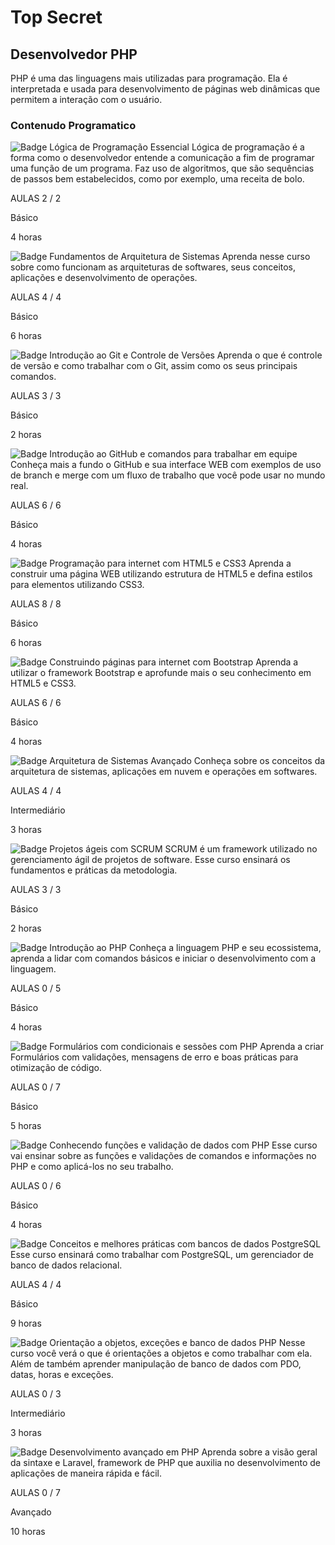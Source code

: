 # Top Secret

## Desenvolvedor PHP

PHP é uma das linguagens mais utilizadas para programação. Ela é interpretada e usada para desenvolvimento de páginas web dinâmicas que permitem a interação com o usuário.

### Contenudo Programatico

![Badge](https://hermes.digitalinnovation.one/courses/badge/88cb0f8d-dcdb-4c7d-a9c5-c56d021a23b1.png)
Lógica de Programação Essencial
Lógica de programação é a forma como o desenvolvedor entende a comunicação a fim de programar uma função de um programa. Faz uso de algoritmos, que são sequências de passos bem estabelecidos, como por exemplo, uma receita de bolo.

AULAS 2 / 2


Básico

4 horas

![Badge](https://hermes.digitalinnovation.one/courses/badge/39ffe32f-f748-4905-8d66-6932d45ef77d.png)
Fundamentos de Arquitetura de Sistemas
Aprenda nesse curso sobre como funcionam as arquiteturas de softwares, seus conceitos, aplicações e desenvolvimento de operações.

AULAS 4 / 4


Básico

6 horas

![Badge](https://hermes.digitalinnovation.one/courses/badge/578303aa-e550-4a04-b668-a52f2d72c2c7.png)
Introdução ao Git e Controle de Versões
Aprenda o que é controle de versão e como trabalhar com o Git, assim como os seus principais comandos.

AULAS 3 / 3


Básico

2 horas

![Badge](https://hermes.digitalinnovation.one/courses/badge/820337c1-550d-41c0-b725-287ab1bf2b5e.png)
Introdução ao GitHub e comandos para trabalhar em equipe
Conheça mais a fundo o GitHub e sua interface WEB com exemplos de uso de branch e merge com um fluxo de trabalho que você pode usar no mundo real.

AULAS 6 / 6


Básico

4 horas

![Badge](https://hermes.digitalinnovation.one/courses/badge/fd5b9ad3-755f-4356-a20f-960ee81410f5.png)
Programação para internet com HTML5 e CSS3
Aprenda a construir uma página WEB utilizando estrutura de HTML5 e defina estilos para elementos utilizando CSS3.

AULAS 8 / 8


Básico

6 horas

![Badge](https://hermes.digitalinnovation.one/courses/badge/e830c6d2-0566-4c36-a5d9-d261fef2c57d.png)
Construindo páginas para internet com Bootstrap
Aprenda a utilizar o framework Bootstrap e aprofunde mais o seu conhecimento em HTML5 e CSS3.

AULAS 6 / 6


Básico

4 horas

![Badge](https://hermes.digitalinnovation.one/courses/badge/c0374d9b-3a3b-49a2-9569-805846506ec7.png)
Arquitetura de Sistemas Avançado
Conheça sobre os conceitos da arquitetura de sistemas, aplicações em nuvem e operações em softwares.

AULAS 4 / 4


Intermediário

3 horas

![Badge](https://hermes.digitalinnovation.one/courses/badge/a2d012ac-78ee-40b0-a96c-3e48d06eaaad.png)
Projetos ágeis com SCRUM
SCRUM é um framework utilizado no gerenciamento ágil de projetos de software. Esse curso ensinará os fundamentos e práticas da metodologia.

AULAS 3 / 3


Básico

2 horas

![Badge](https://hermes.digitalinnovation.one/courses/badge/3c23b6a7-5963-4dc9-95e7-bacc3f8b0b2d.png)
Introdução ao PHP
Conheça a linguagem PHP e seu ecossistema, aprenda a lidar com comandos básicos e iniciar o desenvolvimento com a linguagem.

AULAS 0 / 5


Básico

4 horas

![Badge](https://hermes.digitalinnovation.one/courses/badge/9923a300-e5c0-420d-b38c-26a24d307c33.png)
Formulários com condicionais e sessões com PHP
Aprenda a criar Formulários com validações, mensagens de erro e boas práticas para otimização de código.

AULAS 0 / 7


Básico

5 horas

![Badge](https://hermes.digitalinnovation.one/courses/badge/d0ae1322-cfcc-481e-8c6c-4de00b3b3d37.png)
Conhecendo funções e validação de dados com PHP
Esse curso vai ensinar sobre as funções e validações de comandos e informações no PHP e como aplicá-los no seu trabalho.

AULAS 0 / 6


Básico

4 horas




![Badge](https://hermes.digitalinnovation.one/courses/badge/ce655a83-1d8f-46ad-a831-6242d6b4aee8.png)
Conceitos e melhores práticas com bancos de dados PostgreSQL
Esse curso ensinará como trabalhar com PostgreSQL, um gerenciador de banco de dados relacional.

AULAS 4 / 4


Básico

9 horas

![Badge](https://hermes.digitalinnovation.one/courses/badge/601e5c2a-55f4-4ecd-8a57-e55d733be944.png)
Orientação a objetos, exceções e banco de dados PHP
Nesse curso você verá o que é orientações a objetos e como trabalhar com ela. Além de também aprender manipulação de banco de dados com PDO, datas, horas e exceções.

AULAS 0 / 3


Intermediário

3 horas

![Badge](https://hermes.digitalinnovation.one/courses/badge/1f8851df-7937-485a-a355-3d80b4cfab63.png)
Desenvolvimento avançado em PHP
Aprenda sobre a visão geral da sintaxe e Laravel, framework de PHP que auxilia no desenvolvimento de aplicações de maneira rápida e fácil.

AULAS 0 / 7


Avançado

10 horas
